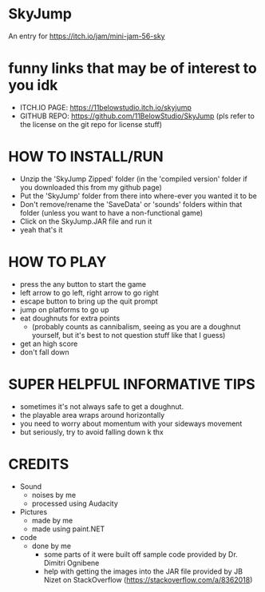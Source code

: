 # SkyJump
An entry for https://itch.io/jam/mini-jam-56-sky

# funny links that may be of interest to you idk

* ITCH.IO PAGE: https://11belowstudio.itch.io/skyjump
* GITHUB REPO: https://github.com/11BelowStudio/SkyJump (pls refer to the license on the git repo for license stuff)

# HOW TO INSTALL/RUN

* Unzip the 'SkyJump Zipped' folder (in the 'compiled version' folder if you downloaded this from my github page)
* Put the 'SkyJump' folder from there into where-ever you wanted it to be
* Don't remove/rename the 'SaveData' or 'sounds' folders within that folder (unless you want to have a non-functional game)
* Click on the SkyJump.JAR file and run it
* yeah that's it

# HOW TO PLAY

* press the any button to start the game
* left arrow to go left, right arrow to go right
* escape button to bring up the quit prompt
* jump on platforms to go up
* eat doughnuts for extra points
  * (probably counts as cannibalism, seeing as you are a doughnut yourself,
  but it's best to not question stuff like that I guess)
* get an high score
* don't fall down

# SUPER HELPFUL INFORMATIVE TIPS

* sometimes it's not always safe to get a doughnut.
* the playable area wraps around horizontally
* you need to worry about momentum with your sideways movement
* but seriously, try to avoid falling down k thx

# CREDITS

* Sound
  * noises by me
  * processed using Audacity
* Pictures
  * made by me
  * made using paint\.NET
* code
  * done by me
    * some parts of it were built off sample code provided by Dr. Dimitri Ognibene
    * help with getting the images into the JAR file provided by JB Nizet on StackOverflow (https://stackoverflow.com/a/8362018)
